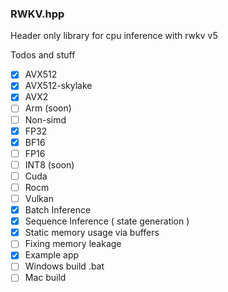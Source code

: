 ### RWKV.hpp

Header only library for cpu inference with rwkv v5

Todos and stuff
- [x] AVX512
- [x] AVX512-skylake
- [x] AVX2
- [ ] Arm (soon)
- [ ] Non-simd
- [x] FP32
- [x] BF16
- [ ] FP16
- [ ] INT8 (soon)
- [ ] Cuda
- [ ] Rocm
- [ ] Vulkan
- [x] Batch Inference
- [x] Sequence Inference ( state generation )
- [x] Static memory usage via buffers
- [ ] Fixing memory leakage
- [x] Example app
- [ ] Windows build .bat
- [ ] Mac build 